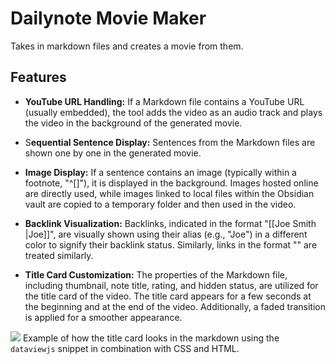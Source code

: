 # Dailynote Movie Maker
Takes in markdown files and creates a movie from them.

## Features
   - **YouTube URL Handling:** If a Markdown file contains a YouTube URL (usually embedded), the tool adds the video as an audio track and plays the video in the background of the generated movie.

   - S**equential Sentence Display:** Sentences from the Markdown files are shown one by one in the generated movie.

   - **Image Display:** If a sentence contains an image (typically within a footnote, "^[]"), it is displayed in the background. Images hosted online are directly used, while images linked to local files within the Obsidian vault are copied to a temporary folder and then used in the video.

   - **Backlink Visualization:** Backlinks, indicated in the format "[[Joe Smith |Joe]]", are visually shown using their alias (e.g., "Joe") in a different color to signify their backlink status. Similarly, links in the format "[](url)" are treated similarly.

   - **Title Card Customization:** The properties of the Markdown file, including thumbnail, note title, rating, and hidden status, are utilized for the title card of the video. The title card appears for a few seconds at the beginning and at the end of the video. Additionally, a faded transition is applied for a smoother appearance.


   ![](https://i.imgur.com/n2Gcpzf.png)
   Example of how the title card looks in the markdown using the `dataviewjs` snippet in combination with CSS and HTML.
